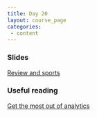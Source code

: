 ```yaml
---
title: Day 20
layout: course_page
categories:
 - content
---
```


### Slides
[Review and sports](/BIO181G/review_plus_baseball.pdf)

### Useful reading
[Get the most out of analytics](https://www.fangraphs.com/tht/how-teams-can-get-the-most-out-of-analytics/)
